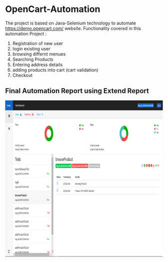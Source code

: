 # OpenCart-Automation
The project is based on Java-Selenium technology to automate https://demo.opencart.com/ website.
Functionality covered in this automation Project :
1. Registration of new user
2. login existing user
3. browsing differnt menues
4. Searching Products
5. Entering address details
6. adding products into cart (cart validation)
7. Checkout

## Final Automation Report using Extend Report <br>

<img src="screenshots/1.PNG" height=500 width=1000/><br>
